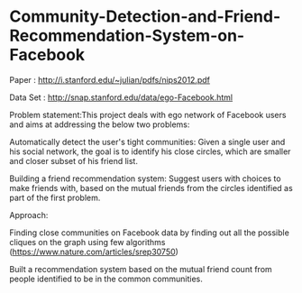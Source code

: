# Community-Detection-and-Friend-Recommendation-System-on-Facebook

Paper : http://i.stanford.edu/~julian/pdfs/nips2012.pdf

Data Set : http://snap.stanford.edu/data/ego-Facebook.html


Problem statement:This project deals with ego network of Facebook users and aims at addressing the below two problems: 

Automatically detect the user's tight communities: Given a single user and his social network, the goal is to identify his close circles, which are smaller and closer subset of his friend list. 

Building a friend recommendation system: Suggest users with choices to make friends with, based on the mutual friends from the circles identified as part of the first problem. 

Approach: 

Finding close communities on Facebook data by finding out all the possible cliques on the graph using few algorithms (https://www.nature.com/articles/srep30750)

Built a recommendation system based on the mutual friend count from people identified to be in the common communities.
